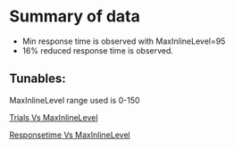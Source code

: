 # Summary of data
- Min response time is observed with MaxInlineLevel=95
- 16% reduced response time is observed.

## Tunables:
MaxInlineLevel range used is 0-150

[Trials Vs MaxInlineLevel](trialsVSmaxinlinelevel.png)

[Responsetime Vs MaxInlineLevel](responsetimeVSmaxinlinelevel.png)

